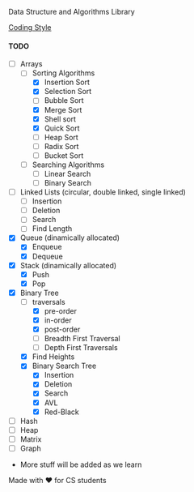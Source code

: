 Data Structure and Algorithms Library

[Coding Style](docs/coding_style.md)

#### TODO
- [ ] Arrays
    - [ ] Sorting Algorithms
        - [x] Insertion Sort
        - [x] Selection Sort
        - [ ] Bubble Sort
        - [x] Merge Sort
        - [x] Shell sort
        - [x] Quick Sort
        - [ ] Heap Sort
        - [ ] Radix Sort
        - [ ] Bucket Sort
    - [ ] Searching Algorithms
        - [ ] Linear Search
        - [ ] Binary Search
- [ ] Linked Lists (circular, double linked, single linked)
    - [ ] Insertion
    - [ ] Deletion
    - [ ] Search
    - [ ] Find Length
- [x] Queue (dinamically allocated)
    - [x] Enqueue
    - [x] Dequeue
- [x] Stack (dinamically allocated)
    - [x] Push
    - [x] Pop
- [x] Binary Tree
    - [ ] traversals
        - [x] pre-order
        - [x] in-order
        - [x] post-order
        - [ ] Breadth First Traversal
        - [ ] Depth First Traversals
    - [x] Find Heights
    - [x] Binary Search Tree
        - [x] Insertion
        - [x] Deletion
        - [x] Search
        - [x] AVL
        - [x] Red-Black
- [ ] Hash
- [ ] Heap
- [ ] Matrix
- [ ] Graph
* More stuff will be added as we learn

Made with ❤  for CS students
